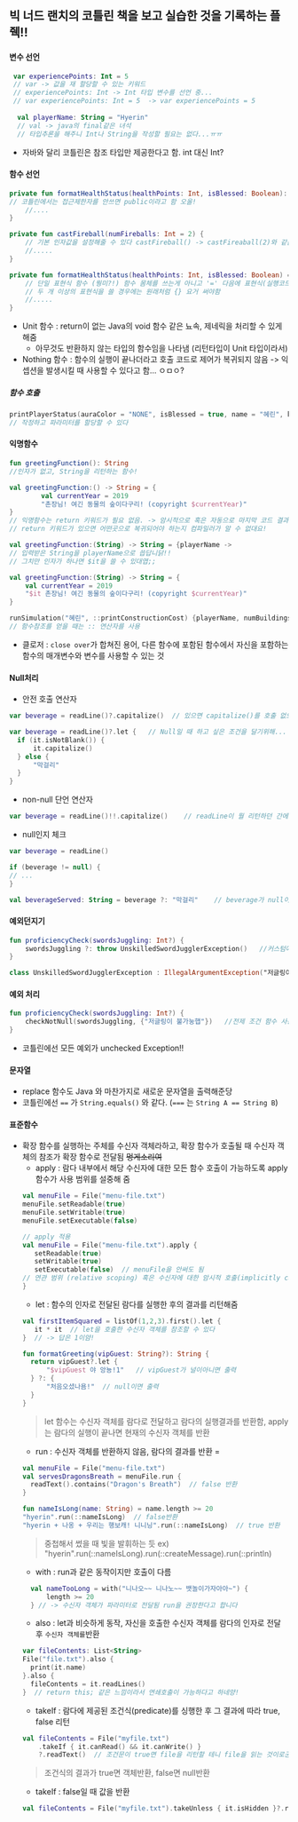 ## 빅 너드 랜치의 코틀린 책을 보고 실습한 것을 기록하는 플줵!! <br>


#### 변수 선언
```kotlin
 var experiencePoints: Int = 5 
 // var -> 값을 재 할당할 수 있는 키워드
 // experiencePoints: Int -> Int 타입 변수를 선언 중...
 // var experiencePoints: Int = 5  -> var experiencePoints = 5
 
  val playerName: String = "Hyerin"
  // val -> java의 final같은 녀석
  // 타입추론을 해주니 Int나 String을 작성할 필요는 없다...ㅠㅠ
```
 * 자바와 달리 코틀린은 참조 타입만 제공한다고 함. int 대신 Int?
  
#### 함수 선언
```kotlin
private fun formatHealthStatus(healthPoints: Int, isBlessed: Boolean): String {
// 코틀린에서는 접근제한자를 안쓰면 public이라고 함 오올!
    //....
}

private fun castFireball(numFireballs: Int = 2) { 
    // 기본 인자값을 설정해줄 수 있다 castFireball() -> castFireaball(2)와 같음
    //.....
}

private fun formatHealthStatus(healthPoints: Int, isBlessed: Boolean) = when (healthPoints) {
    // 단일 표현식 함수 (뭥미?!) 함수 몸체를 쓰는게 아니고 '=' 다음에 표현식(실행코드)를 정의한다고 함
    // 두 개 이상의 표현식을 쓸 경우에는 원래처럼 {} 요거 써야함
    //.....
}
```
 * Unit 함수 : return이 없는 Java의 void 함수 같은 뇨속, 제네릭을 처리할 수 있게 해줌 
   * 아무것도 반환하지 않는 타입의 함수임을 나타냄 (리턴타입이 Unit 타입이라서)
 * Nothing 함수 : 함수의 실행이 끝나더라고 호출 코드로 제어가 복귀되지 않음 -> 익셉션을 발생시킬 때 사용할 수 있다고 함... ㅇㅁㅇ?

##### 함수 호출
```kotlin
printPlayerStatus(auraColor = "NONE", isBlessed = true, name = "혜린", healthStatus = healthStatus)
// 작정하고 파라미터를 할당할 수 있다
```


#### 익명함수
```kotlin
fun greetingFunction(): String
//인자가 없고, String을 리턴하는 함수! 

val greetingFunction:() -> String = {
        val currentYear = 2019
        "촌장님! 여긴 동물의 숲이다구리! (copyright $currentYear)"
}  
// 익명함수는 return 키워드가 필요 없음. -> 암시적으로 혹은 자동으로 마지막 코드 결과를 반환하기 때문
// return 키워드가 있으면 어떤곳으로 복귀되어야 하는지 컴파일러가 알 수 없대요!

val greetingFunction:(String) -> String = {playerName ->
// 입력받은 String을 playerName으로 씁답니닭!!
// 그치만 인자가 하나면 $it을 쓸 수 있대엽;;

val greetingFunction:(String) -> String = {
    val currentYear = 2019
    "$it 촌장님! 여긴 동물의 숲이다구리! (copyright $currentYear)"
}

runSimulation("혜린", ::printConstructionCost) {playerName, numBuildings ->
// 함수참조를 얻을 때는 :: 연산자를 사용 
```
 * 클로저 : `close over`가 합쳐진 용어, 다른 함수에 포함된 함수에서 자신을 포함하는 함수의 매개변수와 변수를 사용할 수 있는 것
 
#### Null처리
 * 안전 호출 연산자
```kotlin
var beverage = readLine()?.capitalize()  // 있으면 capitalize()를 호출 없으면 null리턴 Optional느낌!

var beverage = readLine()?.let {   // Null일 때 하고 싶은 조건을 달기위해... let을 썼음다
  if (it.isNotBlank()) {
      it.capitalize()
  } else {
      "막걸리"
  }
}
```
 * non-null 단언 연산자
```kotlin
var beverage = readLine()!!.capitalize()    // readLine이 뭘 리턴하던 간에 실행! null이면 익셉션 발생..
```
* null인지 체크
```kotlin
var beverage = readLine()

if (beverage != null) {
// ... 
}

val beverageServed: String = beverage ?: "막걸리"    // beverage가 null이면 막걸리 리턴 오옭...!
```

#### 예외던지기
```kotlin
fun proficiencyCheck(swordsJuggling: Int?) {
    swordsJuggling ?: throw UnskilledSwordJugglerException()   //커스텀에러 던지깃!
}

class UnskilledSwordJugglerException : IllegalArgumentException("저글링이 불가눙햅")  //커스텀에러 작성
```
   
#### 예외 처리
```kotlin
fun proficiencyCheck(swordsJuggling: Int?) {
    checkNotNull(swordsJuggling, {"저글링이 불가눙햅"})   //전제 조건 함수 사용 
}
```
 * 코틀린에선 모든 예외가 unchecked Exception!!
 
#### 문자열
 * replace 함수도 Java 와 마찬가지로 새로운 문자열을 출력해준당
 * 코틀린에선 `==` 가 `String.equals()` 와 같다. (`===` 는 `String A == String B`)
 
#### 표준함수
 * 확장 함수를 실행하는 주체를 수신자 객체라하고, 확장 함수가 호출될 때 수신자 객체의 참조가 확장 함수로 전달됨 ~~멍게소리여~~
    * apply : 람다 내부에서 해당 수신자에 대한 모든 함수 호출이 가능하도록 apply 함수가 사용 범위를 설중해 줌
     ```kotlin
     val menuFile = File("menu-file.txt")
     menuFile.setReadable(true)
     menuFile.setWritable(true)
     menuFile.setExecutable(false)
     
     // apply 적용    
     val menuFile = File("menu-file.txt").apply {
        setReadable(true)
        setWritable(true)
        setExecutable(false)  // menuFile을 안써도 됨
     // 연관 범위 (relative scoping) 혹은 수신자에 대한 암시적 호출(implicitly called)
     }
     ```
    * let : 함수의 인자로 전달된 람다를 실행한 후의 결과를 리턴해줌
     ```kotlin
     val firstItemSquared = listOf(1,2,3).first().let {
        it * it  // let을 호출한 수신자 객체를 참조할 수 있다
     }  // -> 답은 1이얌!

     fun formatGreeting(vipGuest: String?): String {
       return vipGuest?.let {
           "$vipGuest 야 앙뇽!1"   // vipGuest가 널이아니면 출력
       } ?: {
           "처음오셨나욤!"  // null이면 출력
       }  
     }
     ```
     > let 함수는 수신자 객체를 람다로 전달하고 람다의 실행결과를 반환함, apply는 람다의 실행이 끝나면 현재의 수신자 객체를 반환
     * run : 수신자 객체를 반환하지 않음, 람다의 결과를 반환 =
     ```kotlin
     val menuFile = File("menu-file.txt")
     val servesDragonsBreath = menuFile.run {
       readText().contains("Dragon's Breath")  // false 반환
     }

     fun nameIsLong(name: String) = name.length >= 20
     "hyerin".run(::nameIsLong)  // false반환
     "hyerin + 나옹 + 우리는 행보캐! 니니닝".run(::nameIsLong)  // true 반환   
  
     ```
     > 중첩해서 썼을 때 빛을 발휘하는 듯 ex) "hyerin".run(::nameIsLong).run(::createMessage).run(::println)
     * with : run과 같은 동작이지만 호출이 다름
     ```kotlin
       val nameTooLong = with("니나오~~ 니나노~~ 뱃놀이가자아아~") {
           length >= 20
       } // -> 수신자 객체가 파라미터로 전달됨 run을 권장한다고 합니다
     ```
     * also : let과 비슷하게 동작, 자신을 호출한 수신자 객체를 람다의 인자로 전달 후 `수신자 객체를`반환
     ```kotlin
     var fileContents: List<String>
     File("file.txt").also {
       print(it.name)
     }.also {
       fileContents = it.readLines()
     }  // return this; 같은 느낌이라서 연쇄호출이 가능하다고 하네양!
     ```
     * takeIf : 람다에 제공된 조건식(predicate)를 싱행한 후 그 결과에 따라 true, false 리턴
     ```kotlin
     val fileContents = File("myfile.txt")
         .takeIf { it.canRead() && it.canWrite() }  
         ?.readText()  // 조건문이 true면 file을 리턴할 테니 file을 읽는 것이로군용!
     ```     
     > 조건식의 결과가 true면 객체반환, false면 null반환
     * takeIf : false일 때 값을 반환
     ```kotlin
     val fileContents = File("myfile.txt").takeUnless { it.isHidden }?.readTest() //->그닥 권장 ㄴㄴ
     ```
     